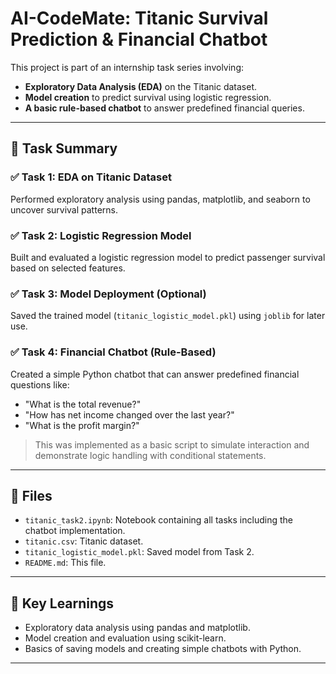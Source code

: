 # AI-CodeMate: Titanic Survival Prediction & Financial Chatbot

This project is part of an internship task series involving:
- **Exploratory Data Analysis (EDA)** on the Titanic dataset.
- **Model creation** to predict survival using logistic regression.
- **A basic rule-based chatbot** to answer predefined financial queries.

---

## 📌 Task Summary

### ✅ Task 1: EDA on Titanic Dataset
Performed exploratory analysis using pandas, matplotlib, and seaborn to uncover survival patterns.

### ✅ Task 2: Logistic Regression Model
Built and evaluated a logistic regression model to predict passenger survival based on selected features.

### ✅ Task 3: Model Deployment (Optional)
Saved the trained model (`titanic_logistic_model.pkl`) using `joblib` for later use.

### ✅ Task 4: Financial Chatbot (Rule-Based)
Created a simple Python chatbot that can answer predefined financial questions like:
- "What is the total revenue?"
- "How has net income changed over the last year?"
- "What is the profit margin?"

> This was implemented as a basic script to simulate interaction and demonstrate logic handling with conditional statements.

---

## 📁 Files

- `titanic_task2.ipynb`: Notebook containing all tasks including the chatbot implementation.
- `titanic.csv`: Titanic dataset.
- `titanic_logistic_model.pkl`: Saved model from Task 2.
- `README.md`: This file.

---

## 🚀 Key Learnings

- Exploratory data analysis using pandas and matplotlib.
- Model creation and evaluation using scikit-learn.
- Basics of saving models and creating simple chatbots with Python.

---


